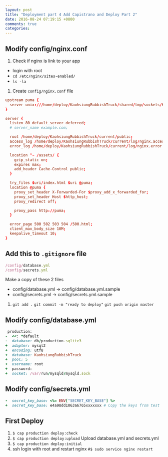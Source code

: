 ```yaml
---
layout: post
title: "Deployment part 4 Add Capistrano and Deploy Part 2"
date: 2016-08-24 07:19:15 +0800
comments: true
categories:
---
```

## Modify config/nginx.conf
1. Check if nginx is link to your app
  - login with root
  - `cd /etc/nginx/sites-enabled/`
  - `ls -la`

1. Create `config/nginx.conf` file

```conf
upstream puma {
  server unix:///home/deploy/KaohsiungRubbishTruck/shared/tmp/sockets/KaohsiungRubbishTruck-puma.sock;
}

server {
  listen 80 default_server deferred;
  # server_name example.com;

  root /home/deploy/KaohsiungRubbishTruck/current/public;
  access_log /home/deploy/KaohsiungRubbishTruck/current/log/nginx.access.log;
  error_log /home/deploy/KaohsiungRubbishTruck/current/log/nginx.error.log info;

  location ^~ /assets/ {
    gzip_static on;
    expires max;
    add_header Cache-Control public;
  }

  try_files $uri/index.html $uri @puma;
  location @puma {
    proxy_set_header X-Forwarded-For $proxy_add_x_forwarded_for;
    proxy_set_header Host $http_host;
    proxy_redirect off;

    proxy_pass http://puma;
  }

  error_page 500 502 503 504 /500.html;
  client_max_body_size 10M;
  keepalive_timeout 10;
}
```
## Add this to  `.gitignore` file

```ruby
/config/database.yml
/config/secrets.yml
```
Make a copy of these 2 files
- config/database.yml -> config/database.yml.sample
- config/secrets.yml -> config/secrets.yml.sample

1. `git add .` `git commit -m "ready to deploy"` `git push origin master`

## Modify config/database.yml

```ruby
 production:
-  <<: *default
-  database: db/production.sqlite3
+  adapter: mysql2
+  encoding: utf8
+  database: KaohsiungRubbishTruck
+  pool: 5
+  username: root
+  password:
+  socket: /var/run/mysqld/mysqld.sock
```

## Modify config/secrets.yml

```ruby
-  secret_key_base: <%= ENV["SECRET_KEY_BASE"] %>
+  secret_key_base: e4a98dd1063a6765xxxxxxx # Copy the keys from test
```

## First Deploy
1. `$ cap production deploy:check`
1. `$ cap production deploy:upload` Upload database.yml and secrets.yml
1. `$ cap production deploy:initial`
1. ssh login with root and restart nginx `#$ sudo service nginx restart`
